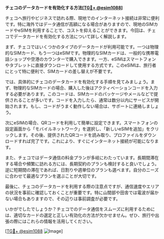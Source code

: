**チェコのデータカードを有効化する方法[[TG💪+ @esim1088](https://t.me/s/esim1088)]**

チェコへ旅行やビジネスで訪れる際、現地でのインターネット接続は非常に便利です。特に海外ではデータ通信が高額になる場合がありますので、現地のSIMカードやeSIMを利用することで、コストを抑えることができます。今回は、チェコでデータカードを有効化する方法について詳しく解説します。

まず、チェコではいくつかのタイプのデータカードが利用可能です。一つは物理的なSIMカード、もう一つはeSIMです。物理的なSIMカードは、一般的な携帯電話ショップや空港のカウンターで購入できます。一方、eSIMはスマートフォンやタブレットに直接ダウンロードして使用する方式です。このeSIMは、旅行者にとって特に便利で、SIMカードの差し替えが不要です。

では、具体的にチェコのデータカードを有効化する手順を見てみましょう。まず、物理的なSIMカードの場合、購入した後はアクティベーションコードを入力する必要があります。このコードは、SIMカードのパッケージやメールなどで提供されることが多いです。コードを入力したら、通常は数分以内にサービスが開始されます。もし、コードがうまく動作しない場合は、サポートに連絡しましょう。

次にeSIMの場合、QRコードを利用して簡単に設定できます。スマートフォンの設定画面から「モバイルネットワーク」を選択し、「新しいeSIMを追加」をクリックします。その後、提供されたQRコードを読み取り、プロファイルをダウンロードすれば完了です。これにより、すぐにインターネット接続が可能になります。

また、チェコではデータ通信の料金プランが多岐にわたっています。長期間滞在する場合や頻繁に訪れる方には、長期契約のプランも検討すると良いでしょう。逆に短期間の滞在であれば、日割りや週単位のプランも選べます。自分のニーズに合わせて最適なプランを選ぶことが大切です。

最後に、チェコのデータカードを利用する際の注意点ですが、通信速度やエリアの状況を事前に確認しておくことが重要です。特に山間部や田舎では電波が届かない場合もありますので、その辺りは事前調査が必要です。

いかがでしたでしょうか？チェコでのデータ通信をスムーズに利用するためには、適切なカードの選定と正しい有効化の方法が欠かせません。ぜひ、旅行や出張の際にはこれらの情報を活用してください。

[[TG💪+ @esim1088](https://t.me/s/esim1088) ![Image](https://i.postimg.cc/Y0z9fWf4/image.png)]